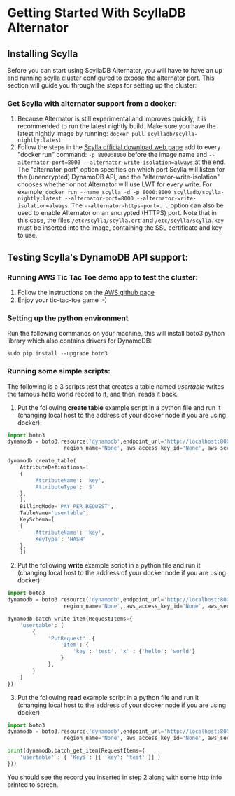 # Getting Started With ScyllaDB Alternator

## Installing Scylla
Before you can start using ScyllaDB Alternator, you will have to have an up
and running scylla cluster configured to expose the alternator port.
This section will guide you through the steps for setting up the cluster:
### Get Scylla with alternator support from a docker:
1. Because Alternator is still experimental and improves quickly, it is
   recommended to run the latest nightly build. Make sure you have the latest
   nightly image by running: `docker pull scylladb/scylla-nightly:latest`
2. Follow the steps in the [Scylla official download web page](https://www.scylladb.com/download/open-source/#docker)
   add to every "docker run" command: `-p 8000:8000` before the image name
   and `--alternator-port=8000 --alternator-write-isolation=always` at the end.
   The "alternator-port" option specifies on which port Scylla will listen for
   the (unencrypted) DynamoDB API, and the "alternator-write-isolation" chooses
   whether or not Alternator will use LWT for every write.
   For example,
   `docker run --name scylla -d -p 8000:8000 scylladb/scylla-nightly:latest --alternator-port=8000 --alternator-write-isolation=always`.
   The `--alternator-https-port=...` option can also be used to enable
   Alternator on an encrypted (HTTPS) port. Note that in this case, the files
   `/etc/scylla/scylla.crt` and `/etc/scylla/scylla.key` must be inserted into
   the image, containing the SSL certificate and key to use.

## Testing Scylla's DynamoDB API support:
### Running AWS Tic Tac Toe demo app to test the cluster:
1. Follow the instructions on the [AWS github page](https://github.com/awsdocs/amazon-dynamodb-developer-guide/blob/master/doc_source/TicTacToe.Phase1.md)
2. Enjoy your tic-tac-toe game :-)

### Setting up the python environment
Run the following commands on your machine, this will install boto3 python library
which also contains drivers for DynamoDB:

```
sudo pip install --upgrade boto3
```
### Running some simple scripts:
The following is a 3 scripts test that creates a table named _usertable_ writes the
famous hello world record to it, and then, reads it back.

1. Put the following **create table** example script in a python file and run it (changing local host
to the address of your docker node if you are using docker):
```python
import boto3
dynamodb = boto3.resource('dynamodb',endpoint_url='http://localhost:8000',
                  region_name='None', aws_access_key_id='None', aws_secret_access_key='None')

dynamodb.create_table(
    AttributeDefinitions=[
    {
        'AttributeName': 'key',
        'AttributeType': 'S'
    },
    ],
    BillingMode='PAY_PER_REQUEST',
    TableName='usertable',
    KeySchema=[
    {
        'AttributeName': 'key',
        'KeyType': 'HASH'
    },
    ])
```

2. Put the following **write** example script in a python file and run it (changing local host
to the address of your docker node if you are using docker):

```python
import boto3
dynamodb = boto3.resource('dynamodb',endpoint_url='http://localhost:8000',
                  region_name='None', aws_access_key_id='None', aws_secret_access_key='None')

dynamodb.batch_write_item(RequestItems={
    'usertable': [
        {
             'PutRequest': {
                 'Item': {
                     'key': 'test', 'x' : {'hello': 'world'}
                 }
             },
        }
    ]
})
```

3. Put the following **read** example script in a python file and run it (changing local host
to the address of your docker node if you are using docker):
```python
import boto3
dynamodb = boto3.resource('dynamodb',endpoint_url='http://localhost:8000',
                  region_name='None', aws_access_key_id='None', aws_secret_access_key='None')

print(dynamodb.batch_get_item(RequestItems={
    'usertable' : { 'Keys': [{ 'key': 'test' }] }
}))
```

You should see the record you inserted in step 2 along with some http info printed to screen.
